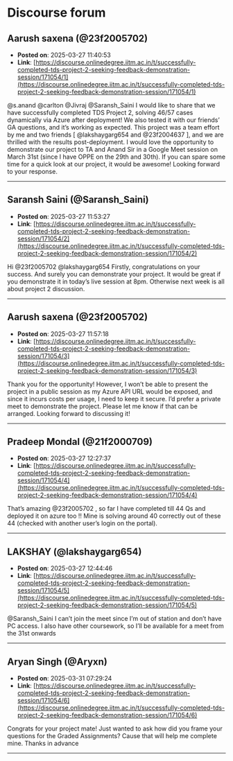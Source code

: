 # Discourse forum

## Aarush saxena  (@23f2005702)
- **Posted on**: 2025-03-27 11:40:53
- **Link**: [https://discourse.onlinedegree.iitm.ac.in/t/successfully-completed-tds-project-2-seeking-feedback-demonstration-session/171054/1](https://discourse.onlinedegree.iitm.ac.in/t/successfully-completed-tds-project-2-seeking-feedback-demonstration-session/171054/1)

@s.anand @carlton @Jivraj @Saransh_Saini
I would like to share that we have successfully completed TDS Project 2, solving 46/57 cases dynamically via Azure after deployment! We also tested it with our friends’ GA questions, and it’s working as expected.
This project was a team effort by me and two friends [ @lakshaygarg654 and @23f2004637 ], and we are thrilled with the results post-deployment.
I would love the opportunity to demonstrate our project to TA and Anand Sir in a Google Meet session on March 31st (since I have OPPE on the 29th and 30th).
If you can spare some time for a quick look at our project, it would be awesome! Looking forward to your response.

---

## Saransh Saini (@Saransh_Saini)
- **Posted on**: 2025-03-27 11:53:27
- **Link**: [https://discourse.onlinedegree.iitm.ac.in/t/successfully-completed-tds-project-2-seeking-feedback-demonstration-session/171054/2](https://discourse.onlinedegree.iitm.ac.in/t/successfully-completed-tds-project-2-seeking-feedback-demonstration-session/171054/2)

Hi @23f2005702 @lakshaygarg654
Firstly, congratulations on your success. And surely you can demonstrate your project. It would be great if you demonstrate it in today’s live session at 8pm. Otherwise next week is all about project 2 discussion.

---

## Aarush saxena  (@23f2005702)
- **Posted on**: 2025-03-27 11:57:18
- **Link**: [https://discourse.onlinedegree.iitm.ac.in/t/successfully-completed-tds-project-2-seeking-feedback-demonstration-session/171054/3](https://discourse.onlinedegree.iitm.ac.in/t/successfully-completed-tds-project-2-seeking-feedback-demonstration-session/171054/3)

Thank you for the opportunity! However, I won’t be able to present the project in a public session as my Azure API URL would be exposed, and since it incurs costs per usage, I need to keep it secure.
I’d prefer a private meet to demonstrate the project. Please let me know if that can be arranged. Looking forward to discussing it!

---

## Pradeep Mondal (@21f2000709)
- **Posted on**: 2025-03-27 12:27:37
- **Link**: [https://discourse.onlinedegree.iitm.ac.in/t/successfully-completed-tds-project-2-seeking-feedback-demonstration-session/171054/4](https://discourse.onlinedegree.iitm.ac.in/t/successfully-completed-tds-project-2-seeking-feedback-demonstration-session/171054/4)

That’s amazing @23f2005702 ,
so far I have completed till 44 Qs and deployed it on azure too !! Mine is solving around 40 correctly out of these 44 (checked with another user’s login on the portal).

---

## LAKSHAY (@lakshaygarg654)
- **Posted on**: 2025-03-27 12:44:46
- **Link**: [https://discourse.onlinedegree.iitm.ac.in/t/successfully-completed-tds-project-2-seeking-feedback-demonstration-session/171054/5](https://discourse.onlinedegree.iitm.ac.in/t/successfully-completed-tds-project-2-seeking-feedback-demonstration-session/171054/5)

@Saransh_Saini
I can’t join the meet since I’m out of station and don’t have PC access. I also have other coursework, so I’ll be available for a meet from the 31st onwards

---

## Aryan Singh (@Aryxn)
- **Posted on**: 2025-03-31 07:29:24
- **Link**: [https://discourse.onlinedegree.iitm.ac.in/t/successfully-completed-tds-project-2-seeking-feedback-demonstration-session/171054/6](https://discourse.onlinedegree.iitm.ac.in/t/successfully-completed-tds-project-2-seeking-feedback-demonstration-session/171054/6)

Congrats for your project mate!
Just wanted to ask how did you frame your questions for the Graded Assignments? Cause that will help me complete mine.
Thanks in advance

---
